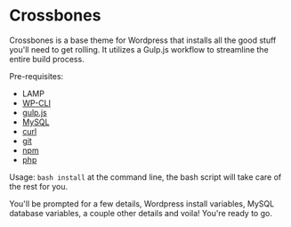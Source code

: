 # Crossbones

Crossbones is a base theme for Wordpress that installs all the good stuff you'll need to get rolling. It utilizes a Gulp.js workflow to streamline the entire build process.

Pre-requisites:

- LAMP
- [WP-CLI](https://wp-cli.org/)
- [gulp.js](https://gulpjs.com/)
- [MySQL](https://www.mysql.com/)
- [curl](https://curl.haxx.se/)
- [git](https://git-scm.com/)
- [npm](https://www.npmjs.com/)
- [php](https://www.php.net/)

Usage: `bash install` at the command line, the bash script will take care of the rest for you. 

You'll be prompted for a few details, Wordpress install variables, MySQL database variables, a couple other details and voila! You're ready to go.
